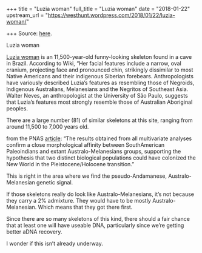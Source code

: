 +++
title = "Luzia woman"
full_title = "Luzia woman"
date = "2018-01-22"
upstream_url = "https://westhunt.wordpress.com/2018/01/22/luzia-woman/"

+++
Source: [here](https://westhunt.wordpress.com/2018/01/22/luzia-woman/).

Luzia woman

[Luzia woman](//en.wikipedia.org/wiki/Luzia_Woman) is an 11,500-year-old
funny-looking skeleton found in a cave in Brazil. According to Wiki,
“Her facial features include a narrow, oval cranium, projecting face and
pronounced chin, strikingly dissimilar to most Native Americans and
their indigenous Siberian forebears. Anthropologists have variously
described Luzia’s features as resembling those of Negroids, Indigenous
Australians, Melanesians and the Negritos of Southeast Asia. Walter
Neves, an anthropologist at the University of São Paulo, suggests that
Luzia’s features most strongly resemble those of Australian Aboriginal
peoples.

There are a large number (81) of similar skeletons at this site, ranging
from around 11,500 to 7,000 years old.

from the PNAS [article](http://www.pnas.org/content/102/51/18309.full):
“The results obtained from all multivariate analyses confirm a close
morphological affinity between SouthAmerican Paleoindians and extant
Australo-Melanesians groups, supporting the hypothesis that two distinct
biological populations could have colonized the New World in the
Pleistocene/Holocene transition.”

This is right in the area where we find the pseudo-Andamanese,
Australo-Melanesian genetic signal.

If those skeletons really do look like Australo-Melanesians, it’s not
because they carry a 2% admixture. They would have to be mostly
Australo-Melanesian. Which means that they got there first.

Since there are so many skeletons of this kind, there should a fair
chance that at least one will have useable DNA, particularly since we’re
getting better aDNA recovery.

I wonder if this isn’t already underway.

